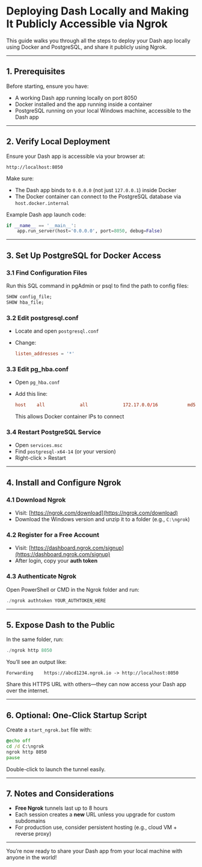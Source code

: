 # Deploying Dash Locally and Making It Publicly Accessible via Ngrok

This guide walks you through all the steps to deploy your Dash app locally using Docker and PostgreSQL, and share it publicly using Ngrok.

---

## 1. Prerequisites

Before starting, ensure you have:

* A working Dash app running locally on port 8050
* Docker installed and the app running inside a container
* PostgreSQL running on your local Windows machine, accessible to the Dash app

---

## 2. Verify Local Deployment

Ensure your Dash app is accessible via your browser at:

```
http://localhost:8050
```

Make sure:

* The Dash app binds to `0.0.0.0` (not just `127.0.0.1`) inside Docker
* The Docker container can connect to the PostgreSQL database via `host.docker.internal`

Example Dash app launch code:

```python
if __name__ == '__main__':
    app.run_server(host='0.0.0.0', port=8050, debug=False)
```

---

## 3. Set Up PostgreSQL for Docker Access

### 3.1 Find Configuration Files

Run this SQL command in pgAdmin or psql to find the path to config files:

```sql
SHOW config_file;
SHOW hba_file;
```

### 3.2 Edit postgresql.conf

* Locate and open `postgresql.conf`
* Change:

  ```conf
  listen_addresses = '*'
  ```

### 3.3 Edit pg\_hba.conf

* Open `pg_hba.conf`
* Add this line:

  ```conf
  host    all             all             172.17.0.0/16           md5
  ```

  This allows Docker container IPs to connect

### 3.4 Restart PostgreSQL Service

* Open `services.msc`
* Find `postgresql-x64-14` (or your version)
* Right-click > Restart

---

## 4. Install and Configure Ngrok

### 4.1 Download Ngrok

* Visit: [https://ngrok.com/download](https://ngrok.com/download)
* Download the Windows version and unzip it to a folder (e.g., `C:\ngrok`)

### 4.2 Register for a Free Account

* Visit: [https://dashboard.ngrok.com/signup](https://dashboard.ngrok.com/signup)
* After login, copy your **auth token**

### 4.3 Authenticate Ngrok

Open PowerShell or CMD in the Ngrok folder and run:

```powershell
./ngrok authtoken YOUR_AUTHTOKEN_HERE
```

---

## 5. Expose Dash to the Public

In the same folder, run:

```powershell
./ngrok http 8050
```

You’ll see an output like:

```
Forwarding    https://abcd1234.ngrok.io -> http://localhost:8050
```

Share this HTTPS URL with others—they can now access your Dash app over the internet.

---

## 6. Optional: One-Click Startup Script

Create a `start_ngrok.bat` file with:

```bat
@echo off
cd /d C:\ngrok
ngrok http 8050
pause
```

Double-click to launch the tunnel easily.

---

## 7. Notes and Considerations

* **Free Ngrok** tunnels last up to 8 hours
* Each session creates a **new** URL unless you upgrade for custom subdomains
* For production use, consider persistent hosting (e.g., cloud VM + reverse proxy)

---

You’re now ready to share your Dash app from your local machine with anyone in the world!
